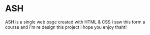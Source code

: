 # ASH
ASH is a single web page created with HTML &amp; CSS i saw this form a course and i'm re design this project i hope you enjoy thaht!
